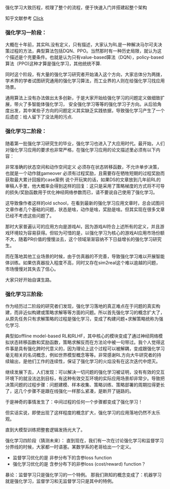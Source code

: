 强化学习大致历程，梳理了整个的流程，便于快速入门并搭建起整个架构  

知乎文献参考 [Click](https://zhuanlan.zhihu.com/p/31553187995)  

### 强化学习一阶段：
大概在十年前，其实RL没有定义，只有描述，大家认为RL是一种解决马尔可夫决策过程的方法，典型算法包括DQN、PPO。当然那时有一种历史局限，就认为这个描述是个充要条件。也就是认为只有value-based算法（DQN），policy-based算法（PPO)这种才算是强化学习，其他统统不算.  

同时这个阶段，有大量的强化学习研究者开始涌入这个方向，大家总体分为两拨，学术界的学者试图研究通用的强化学习算法，而工业界的人则在给强化学习找应用场景。

通用算法上没有办法做出太多创新，于是大家开始给强化学习的问题定义做细致扩展，带火了多智能体强化学习， 安全强化学习等等的强化学习子方向。从后验角度出发，其中某些子方向的问题定义其实缺乏实践依据，导致强化学习产生了一个后遗症：给人留下了没法用的污点.  

### 强化学习二阶段：
随着第一批强化学习研究生的毕业，强化学习也进入了大应用时代。最开始，人们对强化学习应用的要求也非常严格，在强化学习应用的论文描述里必须有以下内容：

非常准确的状态空间和动作空间定义
必须存在状态转移函数，不允许单步决策，也就是一个动作就gameover
必须有过程奖励，且需要存在牺牲短期的过程奖励而获取最大累计回报的case案例
说个开玩笑的话，如果DS的文章放到几年前RL的审稿人手里，他大概率会得到这样的回复：这只是采用了策略梯度的方式将不可导的损失/奖励函数用于优化神经网络参数而已，请不要说自己使用了强化学习。

这导致像作者这样的old school，在看到最新的强化学习应用文章时，总会试图问文章作者几个基础的问题，状态是啥，动作是啥，奖励是啥。但其实现在很多文章已经不考虑这些问题了。

那时大家普遍认可的应用方向是游戏AI，因为游戏AI符合上述所有的定义，并且游戏环境较为容易获得。但较为可惜的是，以强化学习为核心的游戏AI应用市场份额不大，随着PR价值的慢慢淡去，这个领域渐渐容纳不下日益增长的强化学习研究生。

而在落地其他工业场景的时候，由于仿真器的不完善，导致强化学习难以开展智能体训练。如果仿真器投入程度不高，同时又存在sim2real这个难以逾越的问题，市场慢慢对其失去了信心。

大家只好开始自谋生路。  
### 强化学习三阶段:
作为经历过二阶段的研究者们发现，强化学习落地的真正难点在于问题的真实构建，而非近似构建或策略求解等等方面的问题。所以首先强化学习的概念扩大了，从原先任务只有求解策略的过程是强化学习，变成了构建问题+求解策略统称为强化学习. 

典型如offline model-based RL和RLHF，其中核心的模块变成了通过神经网络模拟状态转移函数和奖励函数，策略求解反而在方法论中被一句带过。我个人觉得这件事是具有强化跨时代意义的，因为理论上这个过程可以被解耦，变成跟强化学习毫无相关的名词概念，例如世界模型概念等等。非常感谢RL方向大牛研究者的持续输出，是他们工作的连续性，保证了强化学习的火焰没有在这次迭代中熄灭。  

继续发展下去，人们发现：可以解决一切问题的强化学习被证明，没有有效的交互环境下的就没法达到目标，有这种有效交互环境的实际应用场景却非常少。导致把决策问题的过程步骤：问题建模、样本收集、策略训练、策略部署的周期拉得更长了，这几个步骤不是跟在线强化一样那么紧凑，是断开了链路的。  

于是神奇的事情发生了：中间过程的任何一个步骤都变成了强化学习！  

但实话实说，即使出现了这样程度的概念扩大，强化学习的应用落地仍然不太乐观。

直到大模型训练把整套逻辑发扬光大了。

强化学习四阶段（猜测未来）：
直到现在，我们有一次在讨论强化学习和监督学习分界线的时候，大家都一时语塞。某数学系的老哥给出一个定义。

- 监督学习优化的是 非参分布下的含参loss function
- 强化学习优化的是 含参分布下的非参loss (cost/reward) function？

暴论：监督学习只是强化学习的一个特例。
那我们熟知的概念变成了：机器学习就是强化学习，监督学习和无监督学习只是其中的特例。